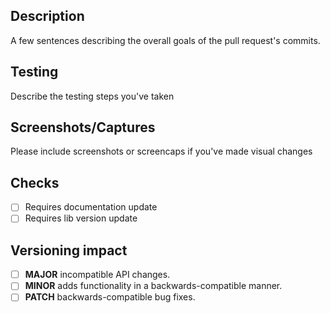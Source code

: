 ## Description
A few sentences describing the overall goals of the pull request's commits.

## Testing
Describe the testing steps you've taken

## Screenshots/Captures
Please include screenshots or screencaps if you've made visual changes

## Checks
- [ ] Requires documentation update
- [ ] Requires lib version update

## Versioning impact
- [ ] **MAJOR** incompatible API changes.
- [ ] **MINOR** adds functionality in a backwards-compatible manner.
- [ ] **PATCH** backwards-compatible bug fixes.
